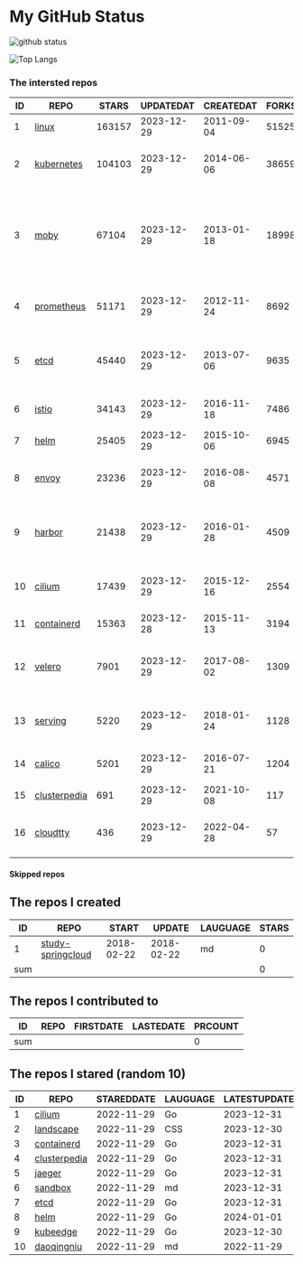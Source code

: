 # My GitHub Status

<img src="https://github-readme-stats-1.yihong0618.vercel.app/api?username=daoqingniu&show_icons=true&&&hide_title=true&count_private=true" alt="github status" />

![Top Langs](https://github-readme-stats-1.yihong0618.vercel.app/api/top-langs/?username=daoqingniu&layout=compact)

<!--START_SECTION:github_repos-->
### The intersted repos
| ID |                              REPO                               | STARS  | UPDATEDAT  | CREATEDAT  | FORKSCOUNT |                                                DESCRIPTIONS                                                |
|----|-----------------------------------------------------------------|--------|------------|------------|------------|------------------------------------------------------------------------------------------------------------|
|  1 | [linux](https://github.com/torvalds/linux)                      | 163157 | 2023-12-29 | 2011-09-04 |      51525 | Linux kernel source tree                                                                                   |
|  2 | [kubernetes](https://github.com/kubernetes/kubernetes)          | 104103 | 2023-12-29 | 2014-06-06 |      38659 | Production-Grade Container Scheduling and Management                                                       |
|  3 | [moby](https://github.com/moby/moby)                            |  67104 | 2023-12-29 | 2013-01-18 |      18998 | The Moby Project - a collaborative project for the container ecosystem to assemble container-based systems |
|  4 | [prometheus](https://github.com/prometheus/prometheus)          |  51171 | 2023-12-29 | 2012-11-24 |       8692 | The Prometheus monitoring system and time series database.                                                 |
|  5 | [etcd](https://github.com/etcd-io/etcd)                         |  45440 | 2023-12-29 | 2013-07-06 |       9635 | Distributed reliable key-value store for the most critical data of a distributed system                    |
|  6 | [istio](https://github.com/istio/istio)                         |  34143 | 2023-12-29 | 2016-11-18 |       7486 | Connect, secure, control, and observe services.                                                            |
|  7 | [helm](https://github.com/helm/helm)                            |  25405 | 2023-12-29 | 2015-10-06 |       6945 | The Kubernetes Package Manager                                                                             |
|  8 | [envoy](https://github.com/envoyproxy/envoy)                    |  23236 | 2023-12-29 | 2016-08-08 |       4571 | Cloud-native high-performance edge/middle/service proxy                                                    |
|  9 | [harbor](https://github.com/goharbor/harbor)                    |  21438 | 2023-12-29 | 2016-01-28 |       4509 | An open source trusted cloud native registry project that stores, signs, and scans content.                |
| 10 | [cilium](https://github.com/cilium/cilium)                      |  17439 | 2023-12-29 | 2015-12-16 |       2554 | eBPF-based Networking, Security, and Observability                                                         |
| 11 | [containerd](https://github.com/containerd/containerd)          |  15363 | 2023-12-28 | 2015-11-13 |       3194 | An open and reliable container runtime                                                                     |
| 12 | [velero](https://github.com/vmware-tanzu/velero)                |   7901 | 2023-12-29 | 2017-08-02 |       1309 | Backup and migrate Kubernetes applications and their persistent volumes                                    |
| 13 | [serving](https://github.com/knative/serving)                   |   5220 | 2023-12-29 | 2018-01-24 |       1128 | Kubernetes-based, scale-to-zero, request-driven compute                                                    |
| 14 | [calico](https://github.com/projectcalico/calico)               |   5201 | 2023-12-29 | 2016-07-21 |       1204 | Cloud native networking and network security                                                               |
| 15 | [clusterpedia](https://github.com/clusterpedia-io/clusterpedia) |    691 | 2023-12-29 | 2021-10-08 |        117 | The Encyclopedia of Kubernetes clusters                                                                    |
| 16 | [cloudtty](https://github.com/cloudtty/cloudtty)                |    436 | 2023-12-29 | 2022-04-28 |         57 | A Friendly Kubernetes CloudShell (Web Terminal) !                                                          |



#### Skipped repos
<!--END_SECTION:github_repos-->

<!--START_SECTION:my_github-->
## The repos I created
| ID  |                                 REPO                                 |   START    |   UPDATE   | LAUGUAGE | STARS |
|-----|----------------------------------------------------------------------|------------|------------|----------|-------|
|   1 | [study-springcloud](https://github.com/daoqingniu/study-springcloud) | 2018-02-22 | 2018-02-22 | md       |     0 |
| sum |                                                                      |            |            |          |     0 |

## The repos I contributed to
| ID  | REPO | FIRSTDATE | LASTEDATE | PRCOUNT |
|-----|------|-----------|-----------|---------|
| sum |      |           |           |       0 |

## The repos I stared (random 10)
| ID |                              REPO                               | STAREDDATE | LAUGUAGE | LATESTUPDATE |
|----|-----------------------------------------------------------------|------------|----------|--------------|
|  1 | [cilium](https://github.com/cilium/cilium)                      | 2022-11-29 | Go       | 2023-12-31   |
|  2 | [landscape](https://github.com/cncf/landscape)                  | 2022-11-29 | CSS      | 2023-12-30   |
|  3 | [containerd](https://github.com/containerd/containerd)          | 2022-11-29 | Go       | 2023-12-31   |
|  4 | [clusterpedia](https://github.com/clusterpedia-io/clusterpedia) | 2022-11-29 | Go       | 2023-12-31   |
|  5 | [jaeger](https://github.com/jaegertracing/jaeger)               | 2022-11-29 | Go       | 2023-12-31   |
|  6 | [sandbox](https://github.com/cncf/sandbox)                      | 2022-11-29 | md       | 2023-12-31   |
|  7 | [etcd](https://github.com/etcd-io/etcd)                         | 2022-11-29 | Go       | 2023-12-31   |
|  8 | [helm](https://github.com/helm/helm)                            | 2022-11-29 | Go       | 2024-01-01   |
|  9 | [kubeedge](https://github.com/kubeedge/kubeedge)                | 2022-11-29 | Go       | 2023-12-30   |
| 10 | [daoqingniu](https://github.com/daoqingniu/daoqingniu)          | 2022-11-29 | md       | 2022-11-29   |

<!--END_SECTION:my_github-->
